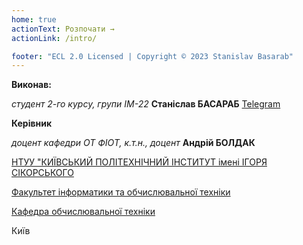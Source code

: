 ```yaml
---
home: true
actionText: Розпочати →
actionLink: /intro/

footer: "ECL 2.0 Licensed | Copyright © 2023 Stanislav Basarab"
---
```



**Виконав:** 

*студент 2-го курсу, групи ІМ-22*<span padding-right:5em></span> **Станіслав БАСАРАБ** [Telegram](https://t.me/stbasarab)


**Керівник**

*доцент кафедри ОТ ФІОТ, к.т.н., доцент*<span padding-right:5em></span> **Андрій БОЛДАК** 

[НТУУ "КИЇВСЬКИЙ ПОЛІТЕХНІЧНИЙ ІНСТИТУТ імені ІГОРЯ СІКОРСЬКОГО](https://kpi.ua/)

[Факультет інформатики та обчислювальної техніки](https://fiot.kpi.ua/)

[Кафедра обчислювальної техніки](https://comsys.kpi.ua/)

Київ
